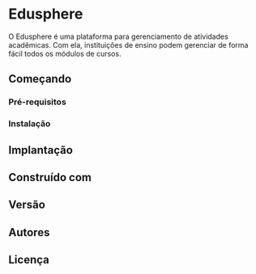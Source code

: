 # Edusphere

O Edusphere é uma plataforma para gerenciamento de atividades acadêmicas. Com ela, instituições de ensino podem gerenciar de forma fácil todos os módulos de cursos.

## Começando


### Pré-requisitos

### Instalação


## Implantação

## Construído com

## Versão

## Autores


## Licença
